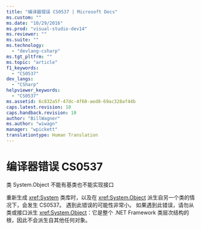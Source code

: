 ```yaml
---
title: "编译器错误 CS0537 | Microsoft Docs"
ms.custom: ""
ms.date: "10/29/2016"
ms.prod: "visual-studio-dev14"
ms.reviewer: ""
ms.suite: ""
ms.technology: 
  - "devlang-csharp"
ms.tgt_pltfrm: ""
ms.topic: "article"
f1_keywords: 
  - "CS0537"
dev_langs: 
  - "CSharp"
helpviewer_keywords: 
  - "CS0537"
ms.assetid: 6c832a5f-47dc-4f60-aed8-69ac328af44b
caps.latest.revision: 10
caps.handback.revision: 10
author: "BillWagner"
ms.author: "wiwagn"
manager: "wpickett"
translationtype: Human Translation
---
```

# 编译器错误 CS0537
类 System.Object 不能有基类也不能实现接口  
  
 重新生成 <xref:System> 类库时，以及在 <xref:System.Object> 派生自另一个类的情况下，会发生 CS0537。 遇到此错误的可能性非常小。 如果遇到此错误，请勿从类或接口派生 <xref:System.Object>：它是整个 .NET Framework 类层次结构的根，因此不会派生自其他任何对象。